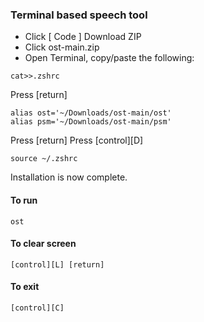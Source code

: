 ### Terminal based speech tool

* Click [ Code ] Download ZIP
* Click ost-main.zip
* Open Terminal, copy/paste the following:
```
cat>>.zshrc
```
Press [return]
```
alias ost='~/Downloads/ost-main/ost'
alias psm='~/Downloads/ost-main/psm'
```
Press [return]
Press [control][D]
```
source ~/.zshrc
```
Installation is now complete.
#### To run
```
ost
```
#### To clear screen
```
[control][L] [return]
```
#### To exit
```
[control][C]
```
